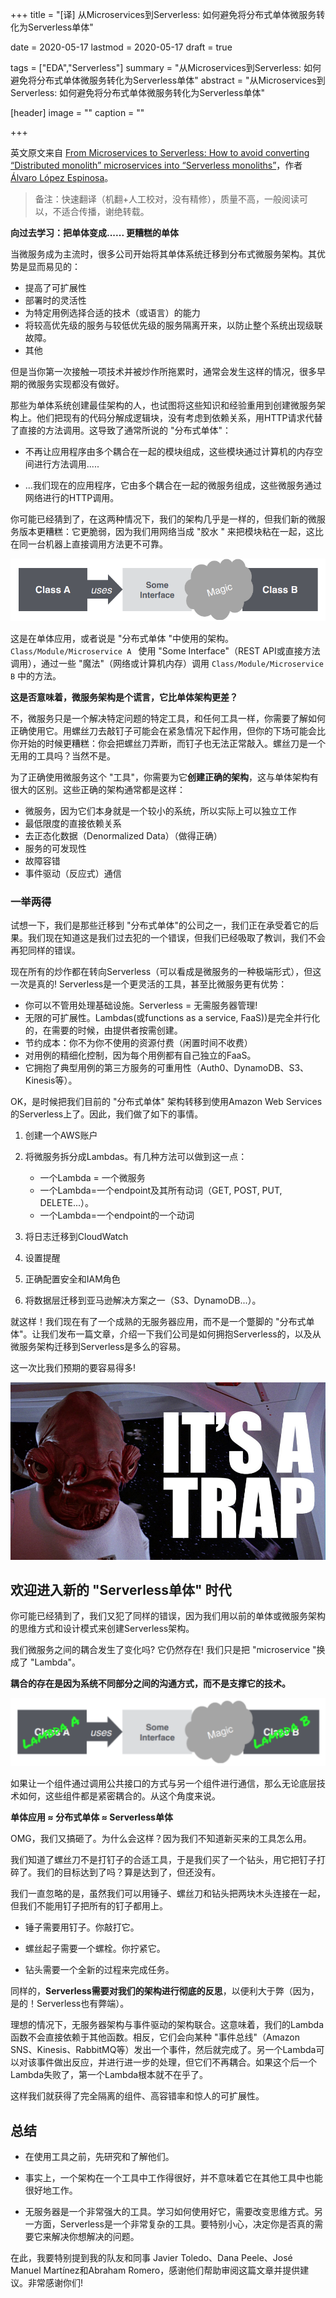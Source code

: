 +++
title = "[译] 从Microservices到Serverless: 如何避免将分布式单体微服务转化为Serverless单体"

date = 2020-05-17
lastmod = 2020-05-17
draft = true

tags = ["EDA","Serverless"]
summary = "从Microservices到Serverless: 如何避免将分布式单体微服务转化为Serverless单体"
abstract = "从Microservices到Serverless: 如何避免将分布式单体微服务转化为Serverless单体"

[header]
image = ""
caption = ""

+++

英文原文来自 [From Microservices to Serverless: How to avoid converting “Distributed monolith” microservices into “Serverless monoliths”](https://medium.com/the-theam-journey/how-to-avoid-converting-distributed-monolith-microservices-into-serverless-monoliths-f48061a9ff7e)，作者 [Álvaro López Espinosa](https://medium.com/@alvaroloes)。

> 备注：快速翻译（机翻+人工校对，没有精修），质量不高，一般阅读可以，不适合传播，谢绝转载。



**向过去学习：把单体变成...... 更糟糕的单体**

当微服务成为主流时，很多公司开始将其单体系统迁移到分布式微服务架构。其优势是显而易见的：

- 提高了可扩展性
- 部署时的灵活性
- 为特定用例选择合适的技术（或语言）的能力
- 将较高优先级的服务与较低优先级的服务隔离开来，以防止整个系统出现级联故障。
- 其他

但是当你第一次接触一项技术并被炒作所拖累时，通常会发生这样的情况，很多早期的微服务实现都没有做好。

那些为单体系统创建最佳架构的人，也试图将这些知识和经验重用到创建微服务架构上。他们把现有的代码分解成逻辑块，没有考虑到依赖关系，用HTTP请求代替了直接的方法调用。这导致了通常所说的 "分布式单体"：

- 不再让应用程序由多个耦合在一起的模块组成，这些模块通过计算机的内存空间进行方法调用.....

- ...我们现在的应用程序，它由多个耦合在一起的微服务组成，这些微服务通过网络进行的HTTP调用。

你可能已经猜到了，在这两种情况下，我们的架构几乎是一样的，但我们新的微服务版本更糟糕：它更脆弱，因为我们用网络当成 "胶水 " 来把模块粘在一起，这比在同一台机器上直接调用方法更不可靠。

![](images/monilithic-application.png)

这是在单体应用，或者说是 "分布式单体 "中使用的架构。`Class/Module/Microservice A ` 使用 "Some Interface"（REST API或直接方法调用），通过一些 "魔法"（网络或计算机内存）调用 `Class/Module/Microservice B` 中的方法。

**这是否意味着，微服务架构是个谎言，它比单体架构更差？**

不，微服务只是一个解决特定问题的特定工具，和任何工具一样，你需要了解如何正确使用它。用螺丝刀去敲钉子可能会在紧急情况下起作用，但你的下场可能会比你开始的时候更糟糕：你会把螺丝刀弄断，而钉子也无法正常敲入。螺丝刀是一个无用的工具吗？当然不是。

为了正确使用微服务这个 "工具"，你需要为它**创建正确的架构**，这与单体架构有很大的区别。这些正确的架构通常都是这样：

- 微服务，因为它们本身就是一个较小的系统，所以实际上可以独立工作
- 最低限度的直接依赖关系
- 去正态化数据（Denormalized Data）（做得正确）
- 服务的可发现性
- 故障容错
- 事件驱动（反应式）通信

### 一举两得

试想一下，我们是那些迁移到 "分布式单体"的公司之一，我们正在承受着它的后果。我们现在知道这是我们过去犯的一个错误，但我们已经吸取了教训，我们不会再犯同样的错误。

现在所有的炒作都在转向Serverless（可以看成是微服务的一种极端形式），但这一次是真的! Serverless是一个更灵活的工具，甚至比微服务更有优势：

- 你可以不管用处理基础设施。Serverless = 无需服务器管理!
- 无限的可扩展性。Lambdas(或functions as a service, FaaS))是完全并行化的，在需要的时候，由提供者按需创建。
- 节约成本：你不为你不使用的资源付费（闲置时间不收费）
- 对用例的精细化控制，因为每个用例都有自己独立的FaaS。
- 它拥抱了典型用例的第三方服务的可重用性（Auth0、DynamoDB、S3、Kinesis等）。

OK，是时候把我们目前的 "分布式单体" 架构转移到使用Amazon Web Services的Serverless上了。因此，我们做了如下的事情。

1. 创建一个AWS账户
2. 将微服务拆分成Lambdas。有几种方法可以做到这一点：

	- 一个Lambda = 一个微服务
	- 一个Lambda=一个endpoint及其所有动词（GET, POST, PUT, DELETE...）。
	- 一个Lambda=一个endpoint的一个动词

3. 将日志迁移到CloudWatch
4. 设置提醒
5. 正确配置安全和IAM角色
6. 将数据层迁移到亚马逊解决方案之一（S3、DynamoDB...）。

就这样！我们现在有了一个成熟的无服务器应用，而不是一个蹩脚的 "分布式单体"。让我们发布一篇文章，介绍一下我们公司是如何拥抱Serverless的，以及从微服务架构迁移到Serverless是多么的容易。

这一次比我们预期的要容易得多!

![](images/it-is-a-trap.png)

## 欢迎进入新的 "Serverless单体" 时代

你可能已经猜到了，我们又犯了同样的错误，因为我们用以前的单体或微服务架构的思维方式和设计模式来创建Serverless架构。

我们微服务之间的耦合发生了变化吗? 它仍然存在! 我们只是把 "microservice "换成了 "Lambda"。

**耦合的存在是因为系统不同部分之间的沟通方式，而不是支撑它的技术。**

![](images/lambda-coupling.png)

如果让一个组件通过调用公共接口的方式与另一个组件进行通信，那么无论底层技术如何，这些组件都是紧密耦合的。从这个角度来说。

**单体应用 ≈ 分布式单体 ≈ Serverless单体**

OMG，我们又搞砸了。为什么会这样？因为我们不知道新买来的工具怎么用。

我们知道了螺丝刀不是打钉子的合适工具，于是我们买了一个钻头，用它把钉子打碎了。我们的目标达到了吗？算是达到了，但还没有。

我们一直忽略的是，虽然我们可以用锤子、螺丝刀和钻头把两块木头连接在一起，但我们不能用钉子把所有的钉子都用上。

- 锤子需要用钉子。你敲打它。

- 螺丝起子需要一个螺栓。你拧紧它。

- 钻头需要一个全新的过程来完成任务。

同样的，**Serverless需要对我们的架构进行彻底的反思**，以便利大于弊（因为，是的！Serverless也有弊端）。


理想的情况下，无服务器架构与事件驱动的架构联合。这意味着，我们的Lambda函数不会直接依赖于其他函数。相反，它们会向某种 "事件总线"（Amazon SNS、Kinesis、RabbitMQ等）发出一个事件，然后就完成了。另一个Lambda可以对该事件做出反应，并进行进一步的处理，但它们不再耦合。如果这个后一个Lambda失败了，第一个Lambda根本就不在乎了。

这样我们就获得了完全隔离的组件、高容错率和惊人的可扩展性。

## 总结

- 在使用工具之前，先研究和了解他们。

- 事实上，一个架构在一个工具中工作得很好，并不意味着它在其他工具中也能很好地工作。

- 无服务器是一个非常强大的工具。学习如何使用好它，需要改变思维方式。另一方面，Serverless是一个非常复杂的工具。要特别小心，决定你是否真的需要它来解决你想解决的问题。

在此，我要特别提到我的队友和同事 Javier Toledo、Dana Peele、José Manuel Martínez和Abraham Romero，感谢他们帮助审阅这篇文章并提供建议。非常感谢你们!












